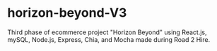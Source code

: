 # horizon-beyond-V3
Third phase of ecommerce project "Horizon Beyond" using React.js, mySQL, Node.js, Express, Chia, and Mocha made during Road 2 Hire.
